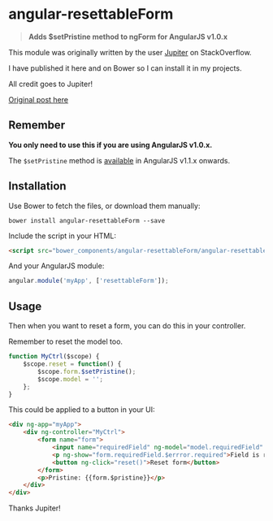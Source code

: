 # angular-resettableForm

> **Adds $setPristine method to ngForm for AngularJS v1.0.x**


This module was originally written by the user [Jupiter](http://stackoverflow.com/users/2335217/jupiter) on StackOverflow.

I have published it here and on Bower so I can install it in my projects.

All credit goes to Jupiter!

[Original post here](http://stackoverflow.com/questions/12603914/reset-form-to-pristine-state-angularjs-1-0-x)

## Remember

**You only need to use this if you are using AngularJS v1.0.x.**

The `$setPristine` method is [available](https://code.angularjs.org/1.1.5/docs/api/ng.directive:form.FormController) in AngularJS v1.1.x onwards.

## Installation

Use Bower to fetch the files, or download them manually:

```shell
bower install angular-resettableForm --save

```

Include the script in your HTML:

```html
<script src="bower_components/angular-resettableForm/angular-resettableForm.js"></script> 
```

And your AngularJS module:

```javascript
angular.module('myApp', ['resettableForm']);
```

## Usage

Then when you want to reset a form, you can do this in your controller.

Remember to reset the model too.

```javascript
function MyCtrl($scope) {
    $scope.reset = function() {
        $scope.form.$setPristine();
        $scope.model = '';
    };
}
```

This could be applied to a button in your UI:

```html
<div ng-app="myApp">
    <div ng-controller="MyCtrl">
        <form name="form">
            <input name="requiredField" ng-model="model.requiredField" requiredm/> (Required, but no other validators)
            <p ng-show="form.requiredField.$errror.required">Field is required</p>
            <button ng-click="reset()">Reset form</button>
        </form>
        <p>Pristine: {{form.$pristine}}</p>
    </div>
</div>
```

Thanks Jupiter!
